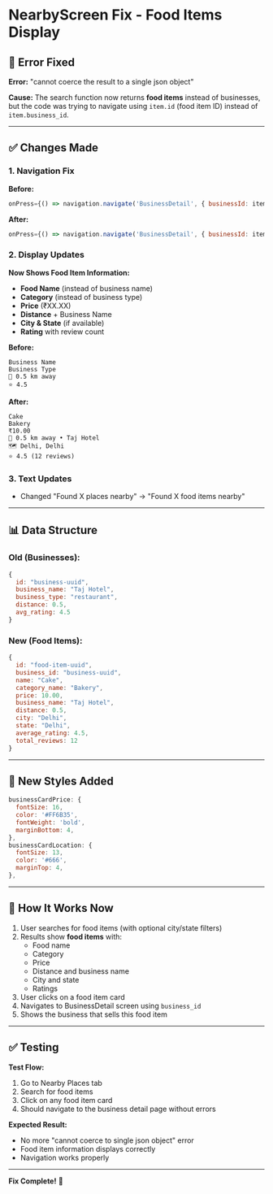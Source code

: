 # NearbyScreen Fix - Food Items Display

## 🐛 Error Fixed
**Error:** "cannot coerce the result to a single json object"

**Cause:** The search function now returns **food items** instead of businesses, but the code was trying to navigate using `item.id` (food item ID) instead of `item.business_id`.

---

## ✅ Changes Made

### 1. Navigation Fix
**Before:**
```javascript
onPress={() => navigation.navigate('BusinessDetail', { businessId: item.id })}
```

**After:**
```javascript
onPress={() => navigation.navigate('BusinessDetail', { businessId: item.business_id })}
```

### 2. Display Updates

**Now Shows Food Item Information:**
- **Food Name** (instead of business name)
- **Category** (instead of business type)
- **Price** (₹XX.XX)
- **Distance** + Business Name
- **City & State** (if available)
- **Rating** with review count

**Before:**
```
Business Name
Business Type
📍 0.5 km away
⭐ 4.5
```

**After:**
```
Cake
Bakery
₹10.00
📍 0.5 km away • Taj Hotel
🗺️ Delhi, Delhi
⭐ 4.5 (12 reviews)
```

### 3. Text Updates
- Changed "Found X places nearby" → "Found X food items nearby"

---

## 📊 Data Structure

### Old (Businesses):
```javascript
{
  id: "business-uuid",
  business_name: "Taj Hotel",
  business_type: "restaurant",
  distance: 0.5,
  avg_rating: 4.5
}
```

### New (Food Items):
```javascript
{
  id: "food-item-uuid",
  business_id: "business-uuid",
  name: "Cake",
  category_name: "Bakery",
  price: 10.00,
  business_name: "Taj Hotel",
  distance: 0.5,
  city: "Delhi",
  state: "Delhi",
  average_rating: 4.5,
  total_reviews: 12
}
```

---

## 🎨 New Styles Added

```javascript
businessCardPrice: {
  fontSize: 16,
  color: '#FF6B35',
  fontWeight: 'bold',
  marginBottom: 4,
},
businessCardLocation: {
  fontSize: 13,
  color: '#666',
  marginTop: 4,
},
```

---

## 🔧 How It Works Now

1. User searches for food items (with optional city/state filters)
2. Results show **food items** with:
   - Food name
   - Category
   - Price
   - Distance and business name
   - City and state
   - Ratings
3. User clicks on a food item card
4. Navigates to BusinessDetail screen using `business_id`
5. Shows the business that sells this food item

---

## ✅ Testing

**Test Flow:**
1. Go to Nearby Places tab
2. Search for food items
3. Click on any food item card
4. Should navigate to the business detail page without errors

**Expected Result:**
- No more "cannot coerce to single json object" error
- Food item information displays correctly
- Navigation works properly

---

**Fix Complete!** 🎉
